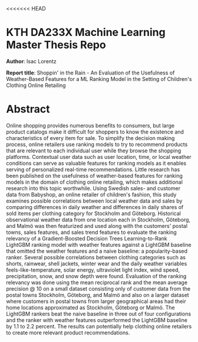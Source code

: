 <<<<<<< HEAD
# KTH DA233X Machine Learning Master Thesis Repo 

**Author**: Isac Lorentz

**Report title**: Shoppin' in the Rain - An Evaluation of the Usefulness of Weather-Based Features for a ML Ranking Model in the Setting of Children's Clothing Online Retailing

# Abstract

Online shopping provides numerous benefits to consumers, but large product catalogs make it difficult for shoppers to know the existence and characteristics of every item for sale. To simplify the decision making process, online retailers use ranking models to try to recommend products that are relevant to each individual user while they browse the shopping platforms. Contextual user data such as user location, time, or local weather conditions can serve as valuable features for ranking models as it enables serving of personalized real-time recommendations. Little research has been published on the usefulness of weather-based features for ranking models in the domain of clothing online retailing, which makes additional research into this topic worthwhile. Using Swedish sales- and customer data from Babyshop, an online retailer of children's fashion, this study examines possible correlations between local weather data and sales by comparing differences in daily weather and differences in daily shares of sold items per clothing category for Stockholm and Göteborg. Historical observational weather data from one location each in Stockholm, Göteborg, and Malmö was then featurized and used along with the customers' postal towns, sales features, and sales trend features to evaluate the ranking relevancy of a Gradient-Boosted Decision Trees Learning-to-Rank LightGBM ranking model with weather features against a LightGBM baseline that omitted the weather features and a naive baseline: a popularity-based ranker. Several possible correlations between clothing categories such as shorts, rainwear, shell jackets, winter wear and the daily weather variables feels-like-temperature, solar energy, ultraviolet light index, wind speed, precipitation, snow, and snow depth were found. Evaluation of the ranking relevancy was done using the mean reciprocal rank and the mean average precision @ 10 on a small dataset consisting only of customer data from the postal towns Stockholm, Göteborg, and Malmö and also on a larger dataset where customers in postal towns from larger geographical areas had their home locations approximated as Stockholm, Göteborg or Malmö. The LightGBM rankers beat the naive baseline in three out of four configurations and the ranker with weather features outperformed the LightGBM baseline by 1.1 to 2.2 percent. The results can potentially help clothing online retailers to create more relevant product recommendations.

